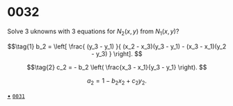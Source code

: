 # 0032
Solve 3 uknowns with 3 equations for $N_2(x, y)$ from $N_1(x, y)$?

$$\tag{1}
b_2 = \left[ \frac{ (y_3 - y_1) }{ (x_2 - x_3)(y_3 - y_1) - (x_3 - x_1)(y_2 - y_3) } \right].
$$

$$\tag{2}
c_2 = - b_2 \left( \frac{x_3 - x_1}{y_3 - y_1} \right).
$$

$$\tag{3}
a_2 = 1 - b_2 x_2 + c_2 y_2.
$$


[&bull;](README.md)
[`0031`](../00/31.md)

